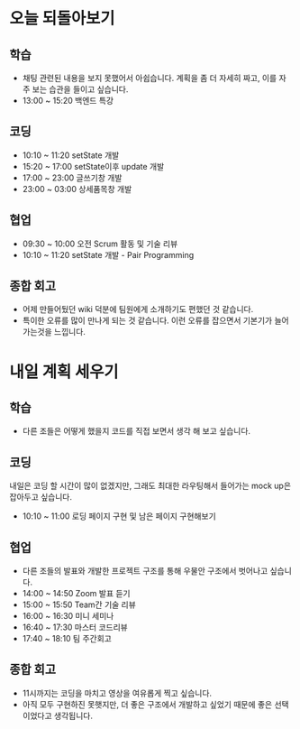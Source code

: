 # 오늘 되돌아보기
## 학습
* 채팅 관련된 내용을 보지 못했어서 아쉽습니다. 계획을 좀 더 자세히 짜고, 이를 자주 보는 습관을 들이고 싶습니다.
* 13:00 ~ 15:20 백엔드 특강

## 코딩
* 10:10 ~ 11:20 setState 개발
* 15:20 ~ 17:00 setState이후 update 개발
* 17:00 ~ 23:00 글쓰기창 개발
* 23:00 ~ 03:00 상세품목창 개발

## 협업
* 09:30 ~ 10:00 오전 Scrum 활동 및 기술 리뷰
* 10:10 ~ 11:20 setState 개발 - Pair Programming

## 종합 회고
* 어제 만들어뒀던 wiki 덕분에 팀원에게 소개하기도 편했던 것 같습니다.
* 특이한 오류를 많이 만나게 되는 것 같습니다. 이런 오류를 잡으면서 기본기가 늘어가는것을 느낍니다.

# 내일 계획 세우기
## 학습
* 다른 조들은 어떻게 했을지 코드를 직접 보면서 생각 해 보고 싶습니다.

## 코딩
내일은 코딩 할 시간이 많이 없겠지만, 그래도 최대한 라우팅해서 들어가는 mock up은 잡아두고 싶습니다.
* 10:10 ~ 11:00 로딩 페이지 구현 및 남은 페이지 구현해보기

## 협업
* 다른 조들의 발표와 개발한 프로젝트 구조를 통해 우물안 구조에서 벗어나고 싶습니다.
* 14:00 ~ 14:50 Zoom 발표 듣기
* 15:00 ~ 15:50 Team간 기술 리뷰
* 16:00 ~ 16:30 미니 세미나
* 16:40 ~ 17:30 마스터 코드리뷰
* 17:40 ~ 18:10 팀 주간회고

## 종합 회고
* 11시까지는 코딩을 마치고 영상을 여유롭게 찍고 싶습니다.
* 아직 모두 구현하진 못햇지만, 더 좋은 구조에서 개발하고 싶었기 때문에 좋은 선택이었다고 생각됩니다.

